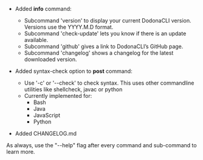 - Added **info** command:
    - Subcommand 'version' to display your current DodonaCLI version. Versions use the YYYY.M.D format.
    - Subcommand 'check-update' lets you know if there is an update available.
    - Subcommand 'github' gives a link to DodonaCLI’s GitHub page.
    - Subcommand 'changelog' shows a changelog for the latest downloaded version.

- Added syntax-check option to **post** command:
  - Use '-c' or '--check' to check syntax. This uses other commandline utilities like shellcheck, javac or python
  - Currently implemented for:
    - Bash
    - Java
    - JavaScript
    - Python

- Added CHANGELOG.md

As always, use the "--help" flag after every command and sub-command to learn more.